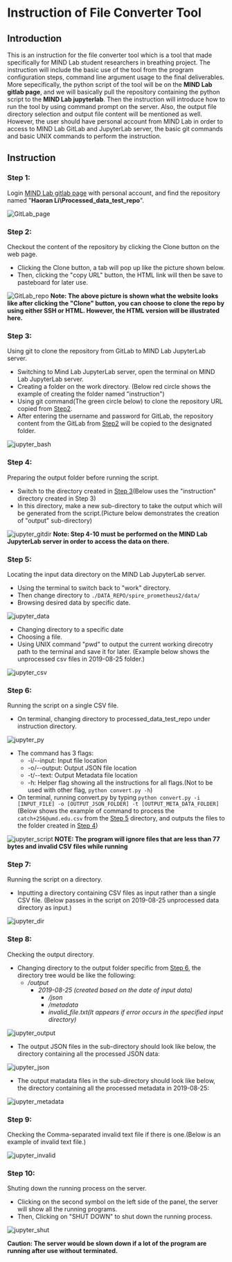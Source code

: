 # Instruction of File Converter Tool
## Introduction
This is an instruction for the file converter tool which is a tool that made specifically for MIND Lab student researchers in breathing project. The instruction will include the basic use of the tool from the program configuration steps, command line argument usage to the final deliverables. More sepecifically, the python script of the tool will be on the **MIND Lab gitlab page**, and we will basically pull the repository containing the python script to the **MIND Lab jupyterlab**. Then the instruction will introduce how to run the tool by using command prompt on the server. Also, the output file directory selection and output file content will be mentioned as well. However, the user should have personal account from MIND Lab in order to access to MIND Lab GitLab and JupyterLab server, the basic git commands and basic UNIX commands to perform the instruction.

## Instruction
### Step 1:
Login [MIND Lab gitlab page](https://gitlab.mind.cs.umd.edu) with personal account, and find the repository named "**Haoran Li\Processed_data_test_repo**".

![GitLab_page](./assets/gitlab_page.png)

### Step 2:
Checkout the content of the repository by clicking the Clone button on the web page.
- Clicking the Clone button, a tab will pop up like the picture shown below.
- Then, clicking the "copy URL" button, the HTML link will then be save to pasteboard for later use.

![GitLab_repo](./assets/gitlab_repo.png)
**Note: The above picture is shown what the website looks like after clicking the "Clone" button, you can choose to clone the repo by using either SSH or HTML. However, the HTML version will be illustrated here.**

### Step 3:
Using git to clone the repository from GitLab to MIND Lab JupyterLab server.
- Switching to Mind Lab JupyterLab server, open the terminal on MIND Lab JupyterLab server.
- Creating a folder on the work directory. (Below red circle shows the example of creating the folder named "instruction")
- Using git command(The green circle below) to clone the repository URL copied from [Step2](#Step-2).
- After entering the username and password for GitLab, the repository content from the GitLab from [Step2](#Step-2) will be copied to the designated folder.

![jupyter_bash](./assets/jupyter_bash.png)

### Step 4:
Preparing the output folder before running the script.
- Switch to the directory created in [Step 3](#Step-3)(Below uses the "instruction" directory created in Step 3)
- In this directory, make a new sub-directory to take the output which will be generated from the script.(Picture below demonstrates the creation of "output" sub-directory)

![jupyter_gitdir](./assets/jupyter_gitdir.png)
**Note: Step 4-10 must be performed on the MIND Lab JupyterLab server in order to access the data on there.**

### Step 5:
Locating the input data directory on the MIND Lab JupyterLab server.
- Using the terminal to switch back to "work" directory.
- Then change directory to `./DATA_REPO/spire_prometheus2/data/`
- Browsing desired data by specific date.

![jupyter_data](./assets/jupyter_data.png)

- Changing directory to a specific date
- Choosing a file.
- Using UNIX command "pwd" to output the current working direcotry path to the terminal and save it for later. (Example below shows the unprocessed csv files in 2019-08-25 folder.)

![jupyter_csv](./assets/jupyter_csv.png)

### Step 6:
Running the script on a single CSV file.
- On terminal, changing directory to processed_data_test_repo under instruction directory.

![jupyter_py](./assets/jupyter_py.png)

- The command has 3 flags:
    - -i/--input: Input file location
    - -o/--output: Output JSON file location
    - -t/--text: Output Metadata file location
    - -h: Helper flag showing all the instructions for all flags.(Not to be used with other flag, `python convert.py -h`)
- On terminal, running convert.py by typing `python convert.py -i [INPUT_FILE] -o [OUTPUT_JSON_FOLDER] -t [OUTPUT_META_DATA_FOLDER]`(Below shows the example of command to process the `catch+256@umd.edu.csv` from the [Step 5](#Step-5) directory, and outputs the files to the folder created in [Step 4](#Step-4))

![jupyter_script](./assets/jupyter_script.png)
**NOTE: The program will ignore files that are less than 77 bytes and invalid CSV files while running**

### Step 7:
Running the script on a directory.
- Inputting a directory containing CSV files as input rather than a single CSV file. (Below passes in the script on 2019-08-25 unprocessed data directory as input.)

![jupyter_dir](./assets/jupyter_dir.png)

### Step 8:
Checking the output directory.
- Changing directory to the output folder specific from [Step 6](#Step-6), the directory tree would be like the following:
    - */output*
        - *2019-08-25 (created based on the date of input data)*
            - */json*
            - */metadata*
            - *invalid_file.txt(It appears if error occurs in the specified input directory)*

![jupyter_output](./assets/jupyter_output.png)

- The output JSON files in the sub-directory should look like below, the directory containing all the processed JSON data:

![jupyter_json](./assets/jupyter_json.png)

- The output matadata files in the sub-directory should look like below, the directory containing all the processed metadata in 2019-08-25:

![jupyter_metadata](./assets/jupyter_meta.png)

### Step 9:
Checking the Comma-separated invalid text file if there is one.(Below is an example of invalid text file.)

![jupyter_invalid](./assets/jupyter_invalid.png)

### Step 10:
Shuting down the running process on the server.
- Clicking on the second symbol on the left side of the panel, the server will show all the running programs.
- Then, Clicking on "SHUT DOWN" to shut down the running process.

![jupyter_shut](./assets/jupyter_shut.png)

**Caution: The server would be slown down if a lot of the program are running after use without terminated.**



